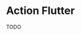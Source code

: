 # Action Flutter

<!--
https://github.com/tiki-bar/app/blob/main/.github/workflows/release.yml
-->

TODO

<!--
```yml
- name: Deploy to Google Play
  uses: r0adkll/upload-google-play@v1
  with:
    serviceAccountJson: android/play_service.json
    packageName: com.mytiki.app
    releaseFiles: build/app/outputs/bundle/release/app-release.aab
    track: internal
    status: completed
```
-->
